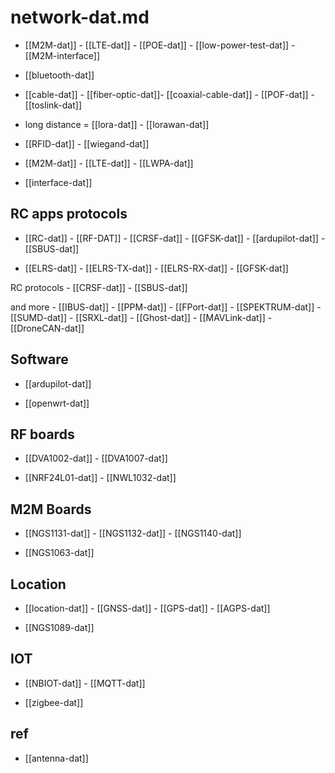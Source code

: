 
# network-dat.md


- [[M2M-dat]] - [[LTE-dat]] - [[POE-dat]] - [[low-power-test-dat]] - [[M2M-interface]]

- [[bluetooth-dat]]


- [[cable-dat]] - [[fiber-optic-dat]]- [[coaxial-cable-dat]] - [[POF-dat]] - [[toslink-dat]]

- long distance = [[lora-dat]] - [[lorawan-dat]]

- [[RFID-dat]] - [[wiegand-dat]]

- [[M2M-dat]] - [[LTE-dat]] - [[LWPA-dat]]

- [[interface-dat]]

## RC apps protocols 

- [[RC-dat]] - [[RF-DAT]] - [[CRSF-dat]] - [[GFSK-dat]] - [[ardupilot-dat]] - [[SBUS-dat]]

 
- [[ELRS-dat]] - [[ELRS-TX-dat]] - [[ELRS-RX-dat]] - [[GFSK-dat]]

RC protocols - [[CRSF-dat]] - [[SBUS-dat]] 

and more - [[IBUS-dat]] - [[PPM-dat]] - [[FPort-dat]] - [[SPEKTRUM-dat]] - [[SUMD-dat]] - [[SRXL-dat]] - [[Ghost-dat]] - [[MAVLink-dat]] - [[DroneCAN-dat]] 


## Software 

- [[ardupilot-dat]]

- [[openwrt-dat]]

## RF boards 

- [[DVA1002-dat]] - [[DVA1007-dat]]

- [[NRF24L01-dat]] - [[NWL1032-dat]]


## M2M Boards 

- [[NGS1131-dat]] - [[NGS1132-dat]] - [[NGS1140-dat]]

- [[NGS1063-dat]]


## Location 


- [[location-dat]] - [[GNSS-dat]] - [[GPS-dat]] - [[AGPS-dat]]

- [[NGS1089-dat]]

## IOT 

- [[NBIOT-dat]] - [[MQTT-dat]]

- [[zigbee-dat]]


## ref 

- [[antenna-dat]]